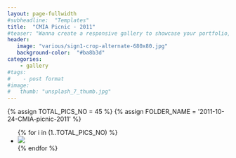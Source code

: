```yaml
---
layout: page-fullwidth
#subheadline:  "Templates"
title:  "CMIA Picnic - 2011"
#teaser: "Wanna create a responsive gallery to showcase your portfolio, recent photos or images? It's quite easy thanks to Foundation and <a href='http://foundation.zurb.com/docs/components/clearing.html'>Clearing Lightbox</a>."
header:
   image: "various/sign1-crop-alternate-680x80.jpg"
   background-color:  "#ba8b3d"
categories:
    - gallery
#tags:
#    - post format
#image:
#   thumb: "unsplash_7_thumb.jpg"
---
```


{% assign TOTAL_PICS_NO = 45 %}
{% assign FOLDER_NAME = '2011-10-24-CMIA-picnic-2011' %}
<ul class="clearing-thumbs small-block-grid-3" data-clearing>
{% for i in (1..TOTAL_PICS_NO) %}
  <li><a href="{{ site.url }}/images/{{ FOLDER_NAME }}/{{ i }}.jpg"><img  data-caption="" class="th" src="{{ site.url }}/images/{{ FOLDER_NAME }}/{{ i }}_thumb.jpg"></a></li>
{% endfor %}
</ul>